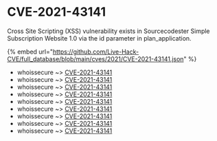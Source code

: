 # CVE-2021-43141

Cross Site Scripting (XSS) vulnerability exists in Sourcecodester Simple Subscription Website 1.0 via the id parameter in plan_application.

{% embed url="https://github.com/Live-Hack-CVE/full_database/blob/main/cves/2021/CVE-2021-43141.json" %}


* whoissecure ~> [CVE-2021-43141](https://www.alice-snow.ru/2021/database/cve-2021-43141/cve-2021-43141-whoissecure)
* whoissecure ~> [CVE-2021-43141](https://www.alice-snow.ru/2021/database/cve-2021-43141/cve-2021-43141-whoissecure)
* whoissecure ~> [CVE-2021-43141](https://www.alice-snow.ru/2021/database/cve-2021-43141/cve-2021-43141-whoissecure)
* whoissecure ~> [CVE-2021-43141](https://www.alice-snow.ru/2021/database/cve-2021-43141/cve-2021-43141-whoissecure)
* whoissecure ~> [CVE-2021-43141](https://www.alice-snow.ru/2021/database/cve-2021-43141/cve-2021-43141-whoissecure)
* whoissecure ~> [CVE-2021-43141](https://www.alice-snow.ru/2021/database/cve-2021-43141/cve-2021-43141-whoissecure)
* whoissecure ~> [CVE-2021-43141](https://www.alice-snow.ru/2021/database/cve-2021-43141/cve-2021-43141-whoissecure)
* whoissecure ~> [CVE-2021-43141](https://www.alice-snow.ru/2021/database/cve-2021-43141/cve-2021-43141-whoissecure)
* whoissecure ~> [CVE-2021-43141](https://www.alice-snow.ru/2021/database/cve-2021-43141/cve-2021-43141-whoissecure)